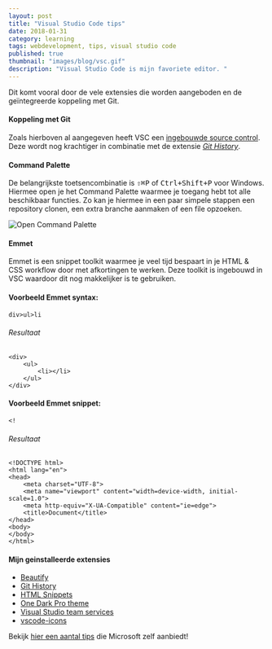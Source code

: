 ```yaml
---
layout: post
title: "Visual Studio Code tips"
date: 2018-01-31
category: learning
tags: webdevelopment, tips, visual studio code
published: true
thumbnail: "images/blog/vsc.gif"
description: "Visual Studio Code is mijn favoriete editor. "
---
```


Dit komt vooral door de vele extensies die worden aangeboden en de geïntegreerde koppeling met Git.

#### Koppeling met Git
Zoals hierboven al aangegeven heeft VSC een [ingebouwde source control](https://code.visualstudio.com/docs/introvideos/versioncontrol "Visual Studio code"). Deze wordt nog krachtiger in combinatie met de extensie *[Git History](https://marketplace.visualstudio.com/items?itemName=donjayamanne.githistory "Git History extension")*.

#### Command Palette
De belangrijkste toetsencombinatie is <kbd>⇧⌘P</kbd> of <kbd>Ctrl+Shift+P</kbd> voor Windows. Hiermee open je het Command Palette waarmee je toegang hebt tot alle beschikbaar functies. Zo kan je hiermee in een paar simpele stappen een repository clonen, een extra branche aanmaken of een file opzoeken.

![Open Command Palette](https://github.com/Microsoft/vscode-tips-and-tricks/raw/master/media/OpenCommandPalatte.gif "Open Command Palette")

#### Emmet
Emmet is een snippet toolkit waarmee je veel tijd bespaart in je HTML & CSS workflow door met afkortingen te werken.
Deze toolkit is ingebouwd in VSC waardoor dit nog makkelijker is te gebruiken.

#### Voorbeeld Emmet syntax:
<pre><code class="language-html" data-lang="html">div>ul>li</code></pre>

###### Resultaat

<pre><code class="language-html" data-lang="html">&lt;div&gt;
    &lt;ul&gt;
        &lt;li&gt;&lt;/li&gt;
    &lt;/ul&gt;
&lt;/div&gt;</code></pre>



#### Voorbeeld Emmet snippet:

<pre><code class="language-html" data-lang="html">&lt;!</code></pre>


###### Resultaat

<pre><code class="language-html" data-lang="html">&lt;!DOCTYPE html&gt;
&lt;html lang=&quot;en&quot;&gt;
&lt;head&gt;
    &lt;meta charset=&quot;UTF-8&quot;&gt;
    &lt;meta name=&quot;viewport&quot; content=&quot;width=device-width, initial-scale=1.0&quot;&gt;
    &lt;meta http-equiv=&quot;X-UA-Compatible&quot; content=&quot;ie=edge&quot;&gt;
    &lt;title&gt;Document&lt;/title&gt;
&lt;/head&gt;
&lt;body&gt;   
&lt;/body&gt;
&lt;/html&gt;</code></pre>


#### Mijn geinstalleerde extensies
- [Beautify](https://marketplace.visualstudio.com/items?itemName=HookyQR.beautify)
- [Git History](https://marketplace.visualstudio.com/items?itemName=donjayamanne.githistory)
- [HTML Snippets](https://marketplace.visualstudio.com/items?itemName=abusaidm.html-snippets)
- [One Dark Pro theme](https://marketplace.visualstudio.com/items?itemName=zhuangtongfa.Material-theme)
- [Visual Studio team services](https://marketplace.visualstudio.com/items?itemName=ms-vsts.team)
- [vscode-icons](hhttps://marketplace.visualstudio.com/items?itemName=robertohuertasm.vscode-icons)

Bekijk [hier een aantal tips](https://github.com/Microsoft/vscode-tips-and-tricks) die Microsoft zelf aanbiedt!
